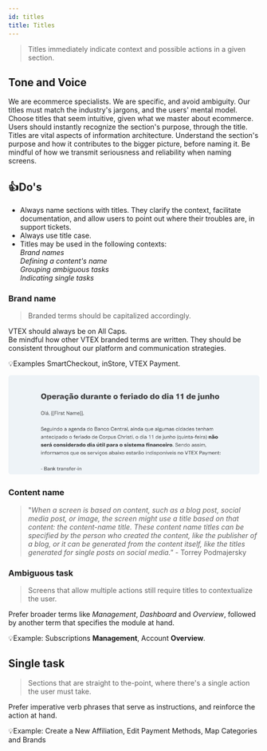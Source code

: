 ```yaml
---
id: titles
title: Titles
---
```



> Titles immediately indicate context and possible actions in a given section.

## Tone and Voice
We are ecommerce specialists. We are specific, and avoid ambiguity. Our titles must match the industry's jargons, and the users' mental model. Choose titles that seem intuitive, given what we master about ecommerce. Users should instantly recognize the section's purpose, through the title.  
Titles are vital aspects of information architecture. Understand the section's purpose and how it contributes to the bigger picture, before naming it. Be mindful of how we transmit seriousness and reliability when naming screens.  

## 👍Do's  

- Always name sections with titles. They clarify the context, facilitate documentation, and allow users to point out where their troubles are, in support tickets.      
- Always use title case.  
- Titles may be used in the following contexts:  
*Brand names  
Defining a content's name  
Grouping ambiguous tasks   
Indicating single tasks*   

### Brand name

> Branded terms should be capitalized accordingly. 

VTEX should always be on All Caps.   
Be mindful how other VTEX branded terms are written. They should be consistent throughout our platform and communication strategies. 

💡Examples 
SmartCheckout, inStore, VTEX Payment.

![img](../../static/img/text-patterns/titles/Example.png)

### Content name

> "*When a screen is based on content, such as a blog post, social media post, or image, the screen might use a title based on that content: the content-name title. These content name titles can be specified by the person who created the content, like the publisher of a blog, or it can be generated from the content itself, like the titles generated for single posts on social media."* - Torrey Podmajersky

### **Ambiguous task**

> Screens that allow multiple actions still require titles to contextualize the user.

Prefer broader terms like *Management*, *Dashboard* and *Overview*, followed by another term that specifies the module at hand.

💡Example: Subscriptions **Management**, Account **Overview**.

## **Single task**

> Sections that are straight to the-point, where there's a single action the user must take.

Prefer imperative verb phrases that serve as instructions, and reinforce the action at hand.

💡Example: Create a New Affiliation, Edit Payment Methods, Map Categories and Brands
